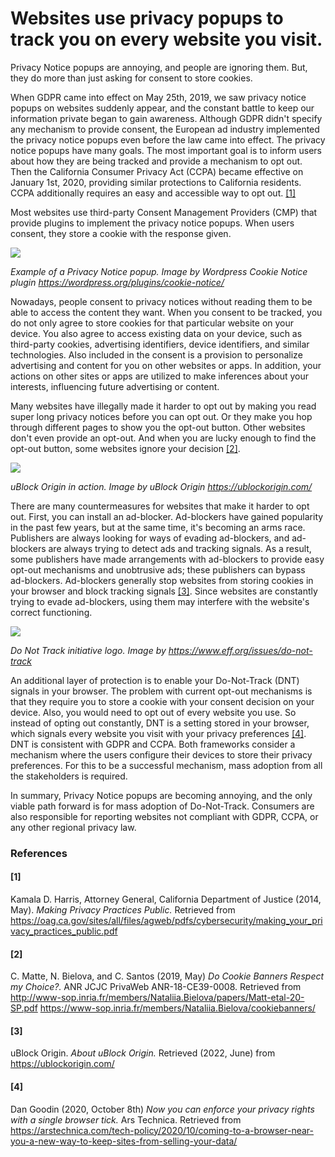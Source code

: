 # Websites use privacy popups to track you on every website you visit. 

Privacy Notice popups are annoying, and people are ignoring them.
But, they do more than just asking for consent to store cookies. 

When GDPR came into effect on May 25th, 2019, we saw privacy notice popups 
on websites suddenly appear, and the constant battle to keep our information private began 
to gain awareness. Although GDPR didn't specify any mechanism to provide consent, 
the European ad industry implemented the privacy notice popups even 
before the law came into effect. The privacy notice popups have many goals. 
The most important goal is to inform users about how they are being tracked 
and provide a mechanism to opt out. Then the California Consumer 
Privacy Act (CCPA) became effective on January 1st, 2020, providing similar 
protections to California residents. CCPA additionally requires an easy 
and accessible way to opt out. [\[1\]](#\[1\])

Most websites use third-party Consent Management Providers (CMP) that 
provide plugins to implement the privacy notice popups. When users consent, 
they store a cookie with the response given.

![](https://raw.githubusercontent.com/pacofvf/popups-blog-post/main/consent-cookie.png)

*Example of a Privacy Notice popup. Image by Wordpress Cookie Notice plugin https://wordpress.org/plugins/cookie-notice/*

Nowadays, people consent to privacy notices without reading them 
to be able to access the content they want. 
When you consent to be tracked, you do not only agree to store cookies 
for that particular website on your device. You also agree to access
existing data on your device, such as third-party cookies, advertising identifiers, 
device identifiers, and similar technologies. Also included in the consent is a 
provision to personalize advertising and content for you on 
other websites or apps. In addition, your actions on other sites 
or apps are utilized to make inferences about your interests, 
influencing future advertising or content. 


Many websites have illegally made it harder to opt out by making 
you read super long privacy notices before you can opt out. 
Or they make you hop through different pages to show you the 
opt-out button. Other websites don't even provide an opt-out. 
And when you are lucky enough to find the opt-out button, 
some websites ignore your decision [\[2\]](#\[2\]). 

![](https://raw.githubusercontent.com/pacofvf/popups-blog-post/main/uBlock-Origin-Preview.png)

*uBlock Origin in action. Image by uBlock Origin https://ublockorigin.com/*

There are many countermeasures for websites that make it harder to
opt out. First, you can install an ad-blocker. Ad-blockers have 
gained popularity in the past few years, but at the same time, 
it's becoming an arms race. Publishers are always looking for 
ways of evading ad-blockers, and ad-blockers are always trying 
to detect ads and tracking signals. As a result, some publishers 
have made arrangements with ad-blockers to provide easy opt-out 
mechanisms and unobtrusive ads; these publishers can bypass  
ad-blockers. Ad-blockers generally stop websites from storing 
cookies in your browser and block tracking signals [\[3\]](#\[3\]). 
Since websites are constantly trying to evade ad-blockers, 
using them may interfere with the website's correct functioning.

![](https://raw.githubusercontent.com/pacofvf/popups-blog-post/main/dnt.png)

*Do Not Track initiative logo. Image by https://www.eff.org/issues/do-not-track*

An additional layer of protection is to enable your Do-Not-Track (DNT)
signals in your browser. The problem with current opt-out 
mechanisms is that they require you to store a cookie with your 
consent decision on your device. Also, you would need to opt out 
of every website you use. So instead of opting out constantly, DNT is a setting stored 
in your browser, which signals every website you visit with your 
privacy preferences [\[4\]](#\[4\]). DNT is consistent with GDPR and CCPA. 
Both frameworks consider a mechanism where the users configure 
their devices to store their privacy preferences. For this to 
be a successful mechanism, mass adoption from all the 
stakeholders is required.

In summary, Privacy Notice popups are becoming annoying, 
and the only viable path forward is for mass adoption of 
Do-Not-Track. Consumers are also responsible for reporting 
websites not compliant with GDPR, CCPA, or any other 
regional privacy law.

### References

#### \[1\] 
Kamala D. Harris, Attorney General, California Department of Justice (2014, May).  *Making Privacy Practices Public.* Retrieved from
https://oag.ca.gov/sites/all/files/agweb/pdfs/cybersecurity/making_your_privacy_practices_public.pdf

#### \[2\]
C. Matte, N. Bielova, and C. Santos (2019, May) *Do Cookie Banners Respect my Choice?.* ANR JCJC PrivaWeb ANR-18-CE39-0008.
Retrieved from http://www-sop.inria.fr/members/Nataliia.Bielova/papers/Matt-etal-20-SP.pdf
https://www-sop.inria.fr/members/Nataliia.Bielova/cookiebanners/

#### \[3\]
uBlock Origin. *About uBlock Origin.* Retrieved (2022, June) from 
https://ublockorigin.com/

#### \[4\]
Dan Goodin (2020, October 8th) *Now you can enforce your privacy rights with a single browser tick.* Ars Technica.
Retrieved from 
https://arstechnica.com/tech-policy/2020/10/coming-to-a-browser-near-you-a-new-way-to-keep-sites-from-selling-your-data/